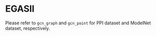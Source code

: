 # EGASII
Please refer to `gcn_graph` and `gcn_point` for PPI dataset and ModelNet dataset, respectively.
